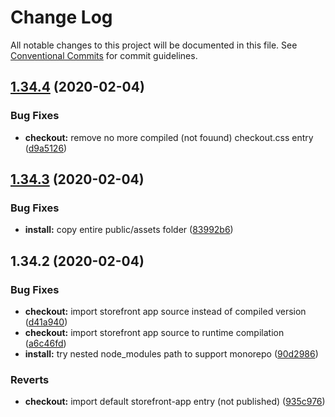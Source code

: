 # Change Log

All notable changes to this project will be documented in this file.
See [Conventional Commits](https://conventionalcommits.org) for commit guidelines.

## [1.34.4](https://github.com/ecomclub/storefront-template/compare/@ecomplus/storefront-template@1.34.3...@ecomplus/storefront-template@1.34.4) (2020-02-04)


### Bug Fixes

* **checkout:** remove no more compiled (not fouund) checkout.css entry ([d9a5126](https://github.com/ecomclub/storefront-template/commit/d9a5126c889cc67e37b679dc5e378e9887a95f82))





## [1.34.3](https://github.com/ecomclub/storefront-template/compare/@ecomplus/storefront-template@1.34.2...@ecomplus/storefront-template@1.34.3) (2020-02-04)


### Bug Fixes

* **install:** copy entire public/assets folder ([83992b6](https://github.com/ecomclub/storefront-template/commit/83992b6f4dee587fc16d540ccd51dd3fb4241f9b))





## 1.34.2 (2020-02-04)


### Bug Fixes

* **checkout:** import storefront app source instead of compiled version ([d41a940](https://github.com/ecomclub/storefront-template/commit/d41a9401db63ff501b6efd95756f45a77c647fc5))
* **checkout:** import storefront app source to runtime compilation ([a6c46fd](https://github.com/ecomclub/storefront-template/commit/a6c46fdea2d9a228ca771333f4ab9798fb94c2c1))
* **install:** try nested node_modules path to support monorepo ([90d2986](https://github.com/ecomclub/storefront-template/commit/90d29862ec94b8835e9425519f741990600e1936))


### Reverts

* **checkout:** import default storefront-app entry (not published) ([935c976](https://github.com/ecomclub/storefront-template/commit/935c97655c77422bc8ffc0cc0f29632bcdcb837d))
